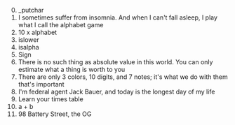 0. _putchar
1. I sometimes suffer from insomnia. And when I can't fall asleep, I play what I call the alphabet game
2. 10 x alphabet 
3. islower 
4. isalpha 
5. Sign 
6. There is no such thing as absolute value in this world. You can only estimate what a thing is worth to you
7. There are only 3 colors, 10 digits, and 7 notes; it's what we do with them that's important
8. I'm federal agent Jack Bauer, and today is the longest day of my life 
9. Learn your times table 
10. a + b 
 11. 98 Battery Street, the OG 
